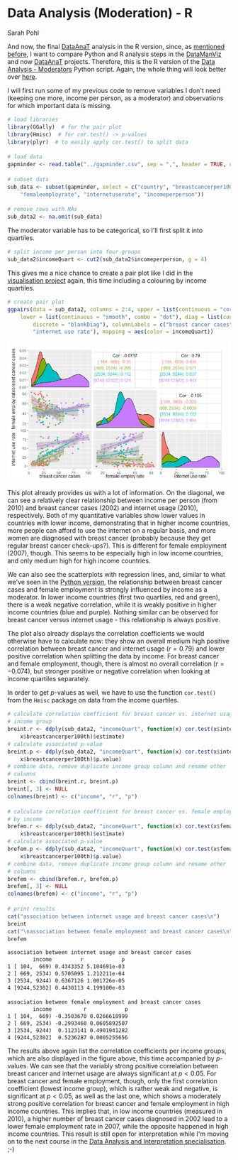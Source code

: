 # Data Analysis (Moderation) - R
Sarah Pohl  



And now, the final [DataAnaT](http://lilithelina.tumblr.com/tagged/DataAnaT) analysis in the R version, since, as [mentioned before](http://lilithelina.tumblr.com/post/128638794919/choice-of-language), I want to compare Python and R analysis steps in the [DataManViz](http://lilithelina.tumblr.com/tagged/DataManViz) and now [DataAnaT](http://lilithelina.tumblr.com/tagged/DataAnaT) projects.
Therefore, this is the R version of the [Data Analysis - Moderators](http://lilithelina.tumblr.com/post/143790528809/data-analysis-moderators-python) Python script. Again, the whole thing will look better over [here](http://htmlpreview.github.io/?https://github.com/LilithElina/Data-Analysis-and-Interpretation/blob/master/DataAnaT/Week_Four_Moderator.html).

I will first run some of my previous code to remove variables I don't need (keeping one more, income per person, as a moderator) and observations for which important data is missing.


```r
# load libraries
library(GGally)  # for the pair plot
library(Hmisc)  # for cor.test() -> p-values
library(plyr)  # to easily apply cor.test() to split data

# load data
gapminder <- read.table("../gapminder.csv", sep = ",", header = TRUE, quote = "\"")

# subset data
sub_data <- subset(gapminder, select = c("country", "breastcancerper100th", 
    "femaleemployrate", "internetuserate", "incomeperperson"))

# remove rows with NAs
sub_data2 <- na.omit(sub_data)
```

The moderator variable has to be categorical, so I'll first split it into quartiles.


```r
# split income per person into four groups
sub_data2$incomeQuart <- cut2(sub_data2$incomeperperson, g = 4)
```

This gives me a nice chance to create a pair plot like I did in the [visualisation project](http://lilithelina.tumblr.com/post/132342885914/data-visualisation-r) again, this time including a colouring by income quartiles.


```r
# create pair plot
ggpairs(data = sub_data2, columns = 2:4, upper = list(continuous = "cor", combo = "blank"), 
    lower = list(continuous = "smooth", combo = "dot"), diag = list(continuous = "densityDiag", 
        discrete = "blankDiag"), columnLabels = c("breast cancer cases", "female employ rate", 
        "internet use rate"), mapping = aes(color = incomeQuart))
```

![](Week_Four_Moderator_files/figure-html/PairPlot-1.png)<!-- -->

This plot already provides us with a lot of information. On the diagonal, we can see a relatively clear relationship between income per person (from 2010) and breast cancer cases (2002) and internet usage (2010), respectively. Both of my quantitative variables show lower values in countries with lower income, demonstrating that in higher income countries, more people can afford to use the internet on a regular basis, and more women are diagnosed with breast cancer (probably because they get regular breast cancer check-ups?). This is different for female employment (2007), though. This seems to be especially high in low income countries, and only medium high for high income countries.

We can also see the scatterplots with regression lines, and, similar to what we've seen in the [Python version](http://lilithelina.tumblr.com/post/143790528809/data-analysis-moderators-python), the relationship between breast cancer cases and female employment is strongly influenced by income as a moderator. In lower income countries (first two quartiles, red and green), there is a weak negative correlation, while it is weakly positive in higher income countries (blue and purple). Nothing similar can be observed for breast cancer versus internet usage - this relationship is always positive.

The plot also already displays the correlation coefficients we would otherwise have to calculate now: they show an overall medium high positive correlation between breast cancer and internet usage ($r=0.79$) and lower positive correlation when splitting the data by income. For breast cancer and female employment, though, there is almost no overall correlation ($r=-0.074$), but stronger positive or negative correlation when looking at income quartiles separately.

In order to get *p*-values as well, we have to use the function `cor.test()` from the `Hmisc` package on data from the income quartiles.


```r
# calculate correlation coefficient for breast cancer vs. internet usage by
# income group
breint.r <- ddply(sub_data2, "incomeQuart", function(x) cor.test(x$internetuserate, 
    x$breastcancerper100th)$estimate)
# calculate associated p-value
breint.p <- ddply(sub_data2, "incomeQuart", function(x) cor.test(x$internetuserate, 
    x$breastcancerper100th)$p.value)
# combine data, remove duplicate income group column and rename other
# columns
breint <- cbind(breint.r, breint.p)
breint[, 3] <- NULL
colnames(breint) <- c("income", "r", "p")

# calculate correlation coefficient for breast cancer vs. female employment
# by income
brefem.r <- ddply(sub_data2, "incomeQuart", function(x) cor.test(x$femaleemployrate, 
    x$breastcancerper100th)$estimate)
# calculate associated p-value
brefem.p <- ddply(sub_data2, "incomeQuart", function(x) cor.test(x$femaleemployrate, 
    x$breastcancerper100th)$p.value)
# combine data, remove duplicate income group column and rename other
# columns
brefem <- cbind(brefem.r, brefem.p)
brefem[, 3] <- NULL
colnames(brefem) <- c("income", "r", "p")

# print results
cat("association between internet usage and breast cancer cases\n")
breint
cat("\nassociation between female employment and breast cancer cases\n")
brefem
```

```
association between internet usage and breast cancer cases
        income         r            p
1 [ 104,  669) 0.4343352 5.104691e-03
2 [ 669, 2534) 0.5705095 1.212211e-04
3 [2534, 9244) 0.6367126 1.001726e-05
4 [9244,52302] 0.4430113 4.199100e-03

association between female employment and breast cancer cases
        income          r            p
1 [ 104,  669) -0.3503670 0.0266618999
2 [ 669, 2534) -0.2993460 0.0605892507
3 [2534, 9244)  0.1123141 0.4901941282
4 [9244,52302]  0.5236287 0.0005255656
```

The results above again list the correlation coefficients per income groups, which are also displayed in the figure above, this time accompanied by $p$-values. We can see that the variably strong positive correlation between breast cancer and internet usage are always significant at $p<0.05$. For breast cancer and female employment, though, only the first correlation coefficient (lowest income group), which is rather weak and negative, is significant at $p<0.05$, as well as the last one, which shows a moderately strong positive correlation for breast cancer and female employment in high income countries. This implies that, in low income countries (measured in 2010), a higher number of breast cancer cases diagnosed in 2002 lead to a lower female employment rate in 2007, while the opposite happened in high income countries. This result is still open for interpretation while I'm moving on to the next course in the [Data Analysis and Interpretation specialisation](https://www.coursera.org/specializations/data-analysis). ;-)
